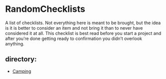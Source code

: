 # RandomChecklists
A list of checklists. Not everything here is meant to be brought, but the idea is it is better to consider an item and not bring it than to never have considered it at all. This checklist is best read before you start a project and after you’re done getting ready to confirmation you didn’t overlook anything.

## directory:
- [Camping](Checklists/Camping.md)
